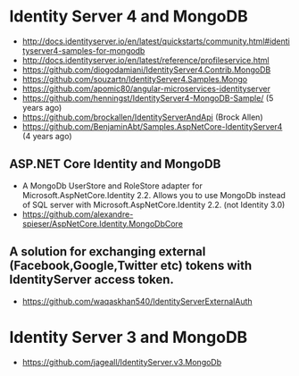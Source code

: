 # Identity Server 4 and MongoDB
+ http://docs.identityserver.io/en/latest/quickstarts/community.html#identityserver4-samples-for-mongodb
+ http://docs.identityserver.io/en/latest/reference/profileservice.html
+ https://github.com/diogodamiani/IdentityServer4.Contrib.MongoDB
+ https://github.com/souzartn/IdentityServer4.Samples.Mongo
+ https://github.com/apomic80/angular-microservices-identityserver
+ https://github.com/henningst/IdentityServer4-MongoDB-Sample/ (5 years ago)
+ https://github.com/brockallen/IdentityServerAndApi (Brock Allen)
+ https://github.com/BenjaminAbt/Samples.AspNetCore-IdentityServer4 (4 years ago)

## ASP.NET Core Identity and MongoDB
+ A MongoDb UserStore and RoleStore adapter for Microsoft.AspNetCore.Identity 2.2. Allows you to use MongoDb instead of SQL server with Microsoft.AspNetCore.Identity 2.2. (not Identity 3.0)
+ https://github.com/alexandre-spieser/AspNetCore.Identity.MongoDbCore

## A solution for exchanging external (Facebook,Google,Twitter etc) tokens with IdentityServer access token.
+ https://github.com/waqaskhan540/IdentityServerExternalAuth

# Identity Server 3 and MongoDB
+ https://github.com/jageall/IdentityServer.v3.MongoDb
